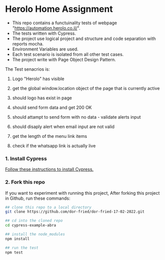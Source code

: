 # Herolo Home Assignment

- This repo contains a functuinality tests of webpage "https://automation.herolo.co.il/".
- The tests written with Cypress.
- The project use logical project and structure and code separation with reports mocha.
- Environment Variables are used.
- Each test scenario is isolated from all other test cases.
- The project write with Page Object Design Pattern.


The Test senacrios is:

1. Logo "Herolo" has visible

2. get the global window.location object of the page that is currently active

3. should logo has exist in page

4. should send form data and get 200 OK

5. should attampt to send form with no data - validate alerts input

6. should disaply alert when email input are not valid

7. get the length of the menu link items

8. check if the whatsapp link is actually live

### 1. Install Cypress

[Follow these instructions to install Cypress.](https://on.cypress.io/installing-cypress)

### 2. Fork this repo

If you want to experiment with running this project,
After forking this project in Github, run these commands:

```bash
## clone this repo to a local directory
git clone https://github.com/dor-fried/dor-fried-17-02-2022.git

## cd into the cloned repo
cd cypress-example-abra

## install the node_modules
npm install

## run the test
npm test
```